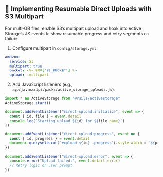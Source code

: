 ## 🚀 Implementing Resumable Direct Uploads with S3 Multipart

For multi‑GB files, enable S3’s multipart upload and hook into Active Storage’s JS events to show resumable progress and retry segments on failure.

1. Configure multipart in `config/storage.yml`:

```yaml
amazon:
  service: S3
  multipart: true
  bucket: <%= ENV['S3_BUCKET'] %>
  upload: :multipart
```

2. Add JavaScript listeners (e.g., `app/javascript/packs/active_storage_uploads.js`):

```javascript
import * as ActiveStorage from "@rails/activestorage"
ActiveStorage.start()

document.addEventListener("direct-upload:initialize", event => {
  const { id, file } = event.detail
  console.log(`Starting upload ${id} for ${file.name}`)
})

document.addEventListener("direct-upload:progress", event => {
  const { id, progress } = event.detail
  document.querySelector(`#upload-${id} .progress`).style.width = `${progress}%`
})

document.addEventListener("direct-upload:error", event => {
  console.error("Upload failed:", event.detail.error)
  // Retry logic or user prompt
})
```